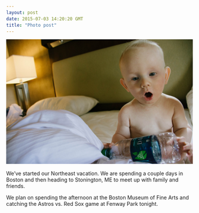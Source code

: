 ```yaml
---
layout: post
date: 2015-07-03 14:20:20 GMT
title: "Photo post"
---
```

![travisj](/images/776d3d289d605dcdea77219074e7f5fc14b32e4bdc43450295fd8d5fdf2deced.jpg)

<p>We’ve started our Northeast vacation. We are spending a couple days in Boston and then heading to Stonington, ME to meet up with family and friends.&nbsp;</p><p>We plan on spending the afternoon at the Boston Museum of Fine Arts and catching the Astros vs. Red Sox game at Fenway Park tonight.</p>